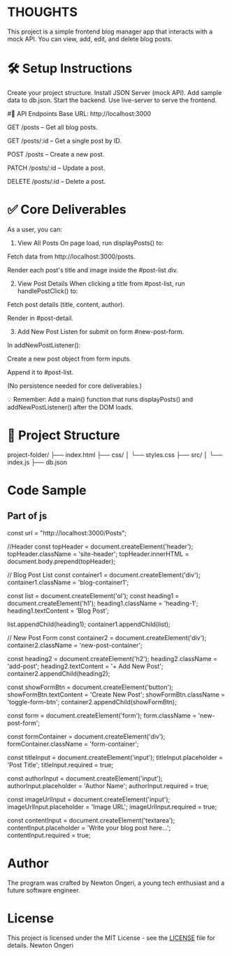 # THOUGHTS
This project is a simple frontend blog manager app that interacts with a mock API. You can view, add, edit, and delete blog posts.

# 🛠️ Setup Instructions
Create your project structure.
Install JSON Server (mock API).
Add sample data to db.json.
Start the backend.
Use live-server to serve the frontend.


#📡 API Endpoints
Base URL: http://localhost:3000

GET /posts – Get all blog posts.

GET /posts/:id – Get a single post by ID.

POST /posts – Create a new post.

PATCH /posts/:id – Update a post.

DELETE /posts/:id – Delete a post.


# ✅ Core Deliverables
As a user, you can:

1. View All Posts
On page load, run displayPosts() to:

Fetch data from http://localhost:3000/posts.

Render each post's title and image inside the #post-list div.

2. View Post Details
When clicking a title from #post-list, run handlePostClick() to:

Fetch post details (title, content, author).

Render in #post-detail.

3. Add New Post
Listen for submit on form #new-post-form.

In addNewPostListener():

Create a new post object from form inputs.

Append it to #post-list.

(No persistence needed for core deliverables.)

💡 Remember: Add a main() function that runs displayPosts() and addNewPostListener() after the DOM loads.

# 📁 Project Structure

project-folder/
├── index.html
├── css/
│   └── styles.css
├── src/
│   └── index.js
├── db.json

# Code Sample
## Part of js
const url = "http://localhost:3000/Posts";

//Header
const topHeader = document.createElement('header');
topHeader.className = 'site-header';
topHeader.innerHTML =
document.body.prepend(topHeader);

// Blog Post List 
const container1 = document.createElement('div');
container1.className = 'blog-container1';

const list = document.createElement('ol');
const heading1 = document.createElement('h1');
heading1.className = 'heading-1';
heading1.textContent = 'Blog Post';

list.appendChild(heading1);
container1.appendChild(list);

// New Post Form 
const container2 = document.createElement('div');
container2.className = 'new-post-container';

const heading2 = document.createElement('h2');
heading2.className = 'add-post';
heading2.textContent = '+ Add New Post';
container2.appendChild(heading2);

const showFormBtn = document.createElement('button');
showFormBtn.textContent = 'Create New Post';
showFormBtn.className = 'toggle-form-btn';
container2.appendChild(showFormBtn);

const form = document.createElement('form');
form.className = 'new-post-form';

const formContainer = document.createElement('div');
formContainer.className = 'form-container';

const titleInput = document.createElement('input');
titleInput.placeholder = 'Post Title';
titleInput.required = true;

const authorInput = document.createElement('input');
authorInput.placeholder = 'Author Name';
authorInput.required = true;

const imageUrlInput = document.createElement('input');
imageUrlInput.placeholder = 'Image URL';
imageUrlInput.required = true;

const contentInput = document.createElement('textarea');
contentInput.placeholder = 'Write your blog post here...';
contentInput.required = true;

# Author
The program was crafted by Newton Ongeri, a young tech enthusiast and a future software engineer.

# License

This project is licensed under the MIT License - see the [LICENSE](LICENSE) file for details.
Newton Ongeri
